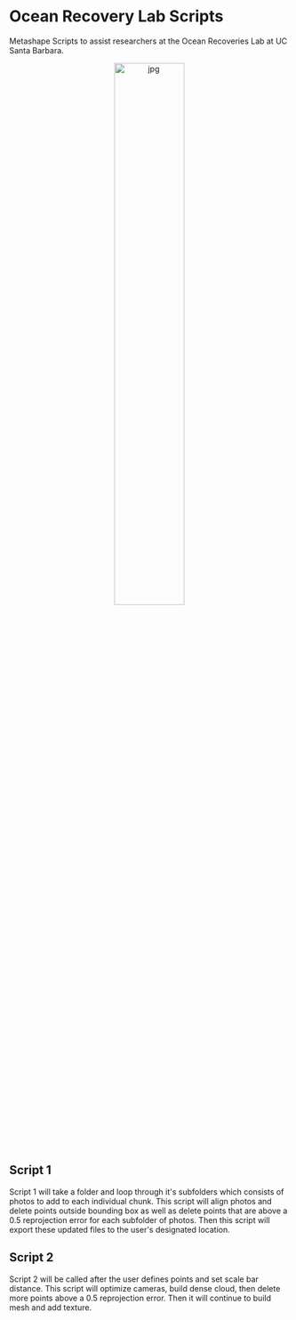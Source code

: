 # Ocean Recovery Lab Scripts
Metashape Scripts to assist researchers at the Ocean Recoveries Lab at UC Santa Barbara.

<p align="center">
<img src="https://unsplash.com/photos/T1Wru10gKhg" width="50%" alt="jpg">
</p>

## Script 1
Script 1 will take a folder and loop through it's subfolders which consists of photos to add to each individual chunk. This script will align photos and delete points outside bounding box as well as delete points that are above a 0.5 reprojection error for each subfolder of photos. Then this script will export these updated files to the user's designated location. 

## Script 2
Script 2 will be called after the user defines points and set scale bar distance. This script will optimize cameras, build dense cloud, then delete more points above a 0.5 reprojection error. Then it will continue 
to build mesh and add texture.



